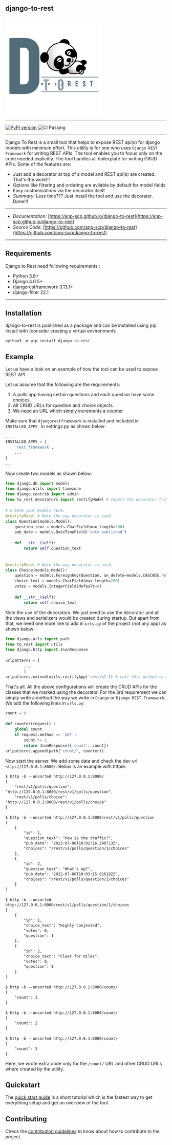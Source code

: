 ## django-to-rest
<!--![Django To Rest](docs/img/large_logo_black.png)-->
<img src="docs/img/large_logo_black.png" width="300" />

* * *
[![PyPI version](https://badge.fury.io/py/django-to-rest.svg)](https://badge.fury.io/py/django-to-rest) ![CI Passing](https://github.com/anp-scp/django-to-rest/actions/workflows/ci.yml/badge.svg)
* * *
Django To Rest is a small tool that helps to expose REST api(s) for
django models with minimum effort. This utility is for one who uses `Django REST Framework` for writing REST APIs. The tool enables you to focus only on the code needed explicitly. The tool handles all boilerplate for writing CRUD APIs. Some of the features are:

* Just add a decorator at top of a model and REST api(s) are created. That's the work!!!
* Options like filtering and ordering are avilable by default for model fields
* Easy customisations via the decorator itself
* *Summary:* Less time??? Just install the tool and use the decorator. Done!!!

* * *
* *Documentation:* [https://anp-scp.github.io/django-to-rest](https://anp-scp.github.io/django-to-rest)
* *Source Code:* [https://github.com/anp-scp/django-to-rest](https://github.com/anp-scp/django-to-rest)
* * *

## **Requirements**

Django to Rest need following requirements :

* Python 3.8+
* Django 4.0.5+
* djangorestframework 3.13.1+
* django-filter 22.1

* * *

## **Installation**

django-to-rest is published as a package and can be installed using pip. Install with (consider creating a virtual environment):

    python3 -m pip install django-to-rest

## **Example**

Let us have a look on an example of how the tool can be used to expose REST API.

Let us assume that the following are the requirements:

1. A polls app having certain questions and each question have some choices.
2. All CRUD URLs for question and choice objects.
3. We need an URL which simply increments a counter

Make sure that `djangorestframework` is installed and included in `INSTALLED_APPS ` in settings.py as shown below:
```py title="settings.py" linenums="1"
...
INSTALLED_APPS = [
    'rest_framework',
    ...
]
...
```
Now create two models as shown below:
```py title="models.py" linenums="1"
from django.db import models
from django.utils import timezone
from django.contrib import admin
from to_rest.decorators import restifyModel # Import the decorator from the library

# Create your models here.
@restifyModel # Note the way decorator is used
class Question(models.Model):
    question_text = models.CharField(max_length=200)
    pub_date = models.DateTimeField('date published')

    def __str__(self):
        return self.question_text


@restifyModel # Note the way decorator is used
class Choice(models.Model):
    question = models.ForeignKey(Question, on_delete=models.CASCADE,related_name='choices')
    choice_text = models.CharField(max_length=200)
    votes = models.IntegerField(default=0)

    def __str__(self):
        return self.choice_text
```

Note the use of the decorators. We just need to use the decorator and all the views and serializers would be created during startup. But apart from that, we need one more line to add in `urls.py` of the project (not any app) as shown below:
```py title="urls.py" linenums="1"
from django.urls import path
from to_rest import utils
from django.http import JsonResponse

urlpatterns = [
        ...
        ]
urlpatterns.extend(utils.restifyApp('rest/v1')) # call this method to add the urls in url patterns. Here the parameter 'rest/v1' is the prefix to be used in the url.
```

That's all. All the above configurations will create the CRUD APIs for the classes that we marked using the decorator. For the 3rd requirement we can simply write a method the way we write in `Django` or `Django REST Framework`. We add the following lines in `urls.py`:

```py
count = 0 

def counter(request) :
    global count
    if request.method == 'GET':
        count += 1
        return JsonResponse({'count': count})
urlpatterns.append(path('count/', counter))
```

Now start the server. We add some data and check the dev url `http://127.0.0.1:8000/`. Below is an example with httpie:

    $ http -b --unsorted http://127.0.0.1:8000/
    {
        "rest/v1/polls/question": "http://127.0.0.1:8000/rest/v1/polls/question",
        "rest/v1/polls/choice": "http://127.0.0.1:8000/rest/v1/polls/choice"
    }

    $ http -b --unsorted http://127.0.0.1:8000/rest/v1/polls/question
    [
        {
            "id": 1,
            "question_text": "How is the traffic?",
            "pub_date": "2022-07-08T10:02:16.290713Z",
            "choices": "/rest/v1/polls/question/1/choices"
        },
        {
            "id": 2,
            "question_text": "What's up?",
            "pub_date": "2022-07-08T10:03:15.816192Z",
            "choices": "/rest/v1/polls/question/2/choices"
        }
    ]

    $ http -b --unsorted http://127.0.0.1:8000/rest/v1/polls/question/1/choices
    [
        {
            "id": 1,
            "choice_text": "Highly Conjested",
            "votes": 0,
            "question": 1
        },
        {
            "id": 2,
            "choice_text": "Clear for miles",
            "votes": 0,
            "question": 1
        }
    ]

    $ http -b --unsorted http://127.0.0.1:8000/count/
    {
        "count": 1
    }

    $ http -b --unsorted http://127.0.0.1:8000/count/
    {
        "count": 2
    }

    $ http -b --unsorted http://127.0.0.1:8000/count/
    {
        "count": 3
    }

Here, we wrote extra code only for the `/count/` URL and other CRUD URLs where created by the utility.

## **Quickstart**

The [quick start guide](https://anp-scp.github.io/django-to-rest/quickstart/) is a short tutorial which is the fastest way to get everything setup and get an overview of the tool.

## **Contributing**

Check the [contribution guidelines](https://anp-scp.github.io/django-to-rest/community/contributing_to_django_to_rest/) to know about how to contribute to the project.
